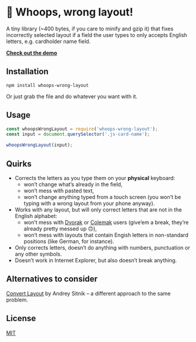 # 🤬 Whoops, wrong layout!

A tiny library (~400 bytes, if you care to minify and gzip it) that fixes incorrectly selected layout if a field the user types to only accepts English letters, e.g. cardholder name field.

**[Check out the demo](https://grumpy.blog/en/whoops,_wrong_layout!/)**

## Installation

```
npm install whoops-wrong-layout
```

Or just grab the file and do whatever you want with it.

## Usage

```js
const whoopsWrongLayout = require('whoops-wrong-layout');
const input = document.querySelector('.js-card-name');

whoopsWrongLayout(input);
```

## Quirks

- Corrects the letters as you type them on your **physical** keyboard:
    - won’t change what’s already in the field,
    - won’t mess with pasted text,
    - won’t change anything typed from a touch screen (you won’t be typing with a wrong layout from your phone anyway).
- Works with any layout, but will only correct letters that are not in the English alphabet:
    - won’t mess with [Dvorak](https://en.wikipedia.org/wiki/Dvorak_keyboard_layout) or [Colemak](https://en.wikipedia.org/wiki/Colemak) users (give’em a break, they’re already pretty messed up 🙃),
    - won’t mess with layouts that contain Engish letters in non-standard positions (like German, for instance).
- Only corrects letters, doesn’t do anything with numbers, punctuation or any other symbols.
- Doesn’t work in Internet Explorer, but also doesn’t break anything.

## Alternatives to consider

[Convert Layout](https://github.com/ai/convert-layout) by Andrey Sitnik – a different approach to the same problem.

## License

[MIT](LICENSE)
